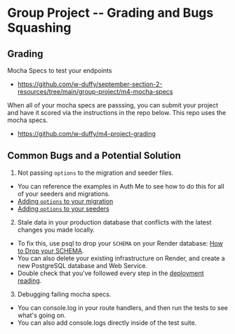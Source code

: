 
# Group Project -- Grading and Bugs Squashing


## Grading

Mocha Specs to test your endpoints
- https://github.com/w-duffy/september-section-2-resources/tree/main/group-project/m4-mocha-specs

When all of your mocha specs are passsing, you can submit your project and have it scored via the instructions in the repo below.  This repo uses the mocha specs.
- https://github.com/w-duffy/m4-project-grading


##  Common Bugs and a Potential Solution

1. Not passing `options` to the migration and seeder files.
  - You can reference the examples in Auth Me to see how to do this for all of your seeders and migrations.
  - [Adding `options` to your migration](https://github.com/appacademy/aa12-authenticate-me/blob/full-time/README-backend-phase-3.md#users-table-migration)
  - [Adding `options` to your seeders](https://github.com/appacademy/aa12-authenticate-me/blob/full-time/README-backend-phase-3.md#user-seeds)

2. Stale data in your production database that conflicts with the latest changes you made locally.
  - To fix this, use psql to drop your `SCHEMA` on your Render database: [How to Drop your SCHEMA](https://scribehow.com/shared/How_to_Drop_Your_SCHEMA_in_Render__pz5X9Ck6QG-OXN78rXVqEw).
  - You can also delete your existing infrastructure on Render, and create a new PostgreSQL database and Web Service.
  - Double check that you've followed every step in the [deployment reading](https://github.com/appacademy/aa12-authenticate-me/blob/full-time/README-deploy.md).

3. Debugging failing mocha specs.
  - You can console.log in your route handlers, and then run the tests to see what's going on.
  - You can also add console.logs directly inside of the test suite.  
